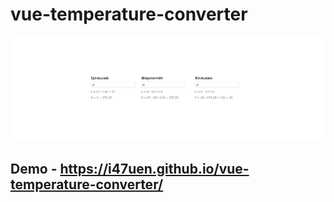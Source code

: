 # vue-temperature-converter
![screenshot](screenshot.png)
## Demo - https://i47uen.github.io/vue-temperature-converter/
